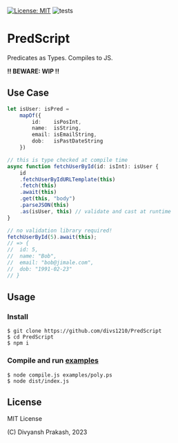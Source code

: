 [![License: MIT](https://img.shields.io/badge/License-MIT-orange.svg)](https://opensource.org/licenses/MIT) ![tests](https://github.com/divs1210/PredScript/actions/workflows/node.js.yml/badge.svg)

# PredScript

Predicates as Types. Compiles to JS.

**!! BEWARE: WIP !!**


## Use Case

```typescript
let isUser: isPred =
    mapOf({
        id:    isPosInt,
        name:  isString,
        email: isEmailString,
        dob:   isPastDateString
    })

// this is type checked at compile time
async function fetchUserById(id: isInt): isUser {
    id
    .fetchUserByIdURLTemplate(this)
    .fetch(this)
    .await(this)
    .get(this, "body")
    .parseJSON(this)
    .as(isUser, this) // validate and cast at runtime 
}

// no validation library required!
fetchUserById(5).await(this);
// => { 
//  id: 5,
//  name: "Bob",
//  email: "bob@jimale.com", 
//  dob: "1991-02-23" 
// }
```

## Usage

### Install

```shell
$ git clone https://github.com/divs1210/PredScript
$ cd PredScript
$ npm i
```

### Compile and run [examples](/examples)

```shell
$ node compile.js examples/poly.ps
$ node dist/index.js
```

## License

MIT License

(C) Divyansh Prakash, 2023
